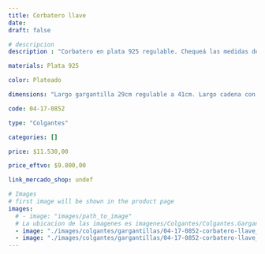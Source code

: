 ```yaml
---
title: Corbatero llave
date: 
draft: false

# descripcion
description : "Corbatero en plata 925 regulable. Chequeá las medidas de la gargantilla y largo de la cadena colgante."

materials: Plata 925

color: Plateado

dimensions: "Largo gargantilla 29cm regulable a 41cm. Largo cadena con dije 21cm"

code: 04-17-0852

type: "Colgantes"

categories: []

price: $11.530,00

price_eftvo: $9.800,00

link_mercado_shop: undef

# Images
# first image will be shown in the product page
images:
  # - image: "images/path_to_image"
  # La ubicacion de las imagenes es imagenes/Colgantes/Colgantes.Gargantillas/04-17-0852-corbatero-llave
  - image: "./images/colgantes/gargantillas/04-17-0852-corbatero-llave_a.jpg"
  - image: "./images/colgantes/gargantillas/04-17-0852-corbatero-llave_b.jpg"
---
```

